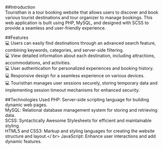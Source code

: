 ##Introduction\
Touristhan is a tour booking website that allows users to discover and book various tourist destinations and tour organizer to manage bookings. This web application is built using PHP, MySQL, and designed with SCSS to provide a seamless and user-friendly experience.
>
##Features\
💻 Users can easily find destinations through an advanced search feature, combining keywords, categories, and server-side filtering.\
💻 View detailed information about each destination, including attractions, accommodations, and activities.\
💻 User authentication for personalized experiences and booking history.\
💻 Responsive design for a seamless experience on various devices.\
💻 Touristhan manages user sessions securely, storing temporary data and implementing session timeout mechanisms for enhanced security.
>
##Technologies Used
PHP: Server-side scripting language for building dynamic web pages.\
MySQL: Relational database management system for storing and retrieving data.\
SCSS: Syntactically Awesome Stylesheets for efficient and maintainable styling.\
HTML5 and CSS3: Markup and styling languages for creating the website structure and layout.</ br>
JavaScript: Enhance user interactions and add dynamic features.
